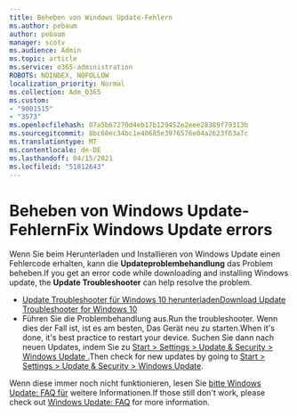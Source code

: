 ```yaml
---
title: Beheben von Windows Update-Fehlern
ms.author: pebaum
author: pebaum
manager: scotv
ms.audience: Admin
ms.topic: article
ms.service: o365-administration
ROBOTS: NOINDEX, NOFOLLOW
localization_priority: Normal
ms.collection: Adm_O365
ms.custom:
- "9001515"
- "3573"
ms.openlocfilehash: 07a5b67270d4eb17b129452e2eee28389f79313b
ms.sourcegitcommit: 8bc60ec34bc1e40685e3976576e04a2623f63a7c
ms.translationtype: MT
ms.contentlocale: de-DE
ms.lasthandoff: 04/15/2021
ms.locfileid: "51812643"
---
```

# <a name="fix-windows-update-errors"></a><span data-ttu-id="ae908-102">Beheben von Windows Update-Fehlern</span><span class="sxs-lookup"><span data-stu-id="ae908-102">Fix Windows Update errors</span></span>

<span data-ttu-id="ae908-103">Wenn Sie beim Herunterladen und Installieren von Windows Update einen Fehlercode erhalten, kann die **Updateproblembehandlung** das Problem beheben.</span><span class="sxs-lookup"><span data-stu-id="ae908-103">If you get an error code while downloading and installing Windows update, the **Update Troubleshooter** can help resolve the problem.</span></span>

- [<span data-ttu-id="ae908-104">Update Troubleshooter für Windows 10 herunterladen</span><span class="sxs-lookup"><span data-stu-id="ae908-104">Download Update Troubleshooter for Windows 10</span></span>](https://support.microsoft.com/help/4027322/windows-update-troubleshooter)
- <span data-ttu-id="ae908-105">Führen Sie die Problembehandlung aus.</span><span class="sxs-lookup"><span data-stu-id="ae908-105">Run the troubleshooter.</span></span> <span data-ttu-id="ae908-106">Wenn dies der Fall ist, ist es am besten, Das Gerät neu zu starten.</span><span class="sxs-lookup"><span data-stu-id="ae908-106">When it's done, it's best practice to restart your device.</span></span> <span data-ttu-id="ae908-107">Suchen Sie dann nach neuen Updates, indem Sie zu [Start > Settings > Update & Security > Windows Update .](ms-settings:windowsupdate)</span><span class="sxs-lookup"><span data-stu-id="ae908-107">Then check for new updates by going to [Start > Settings > Update & Security > Windows Update](ms-settings:windowsupdate).</span></span>

<span data-ttu-id="ae908-108">Wenn diese immer noch nicht funktionieren, lesen Sie [bitte Windows Update: FAQ für](https://support.microsoft.com/help/12373/windows-update-faq) weitere Informationen.</span><span class="sxs-lookup"><span data-stu-id="ae908-108">If those still don't work, please check out [Windows Update: FAQ](https://support.microsoft.com/help/12373/windows-update-faq) for more information.</span></span>
